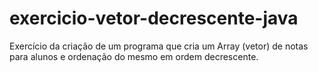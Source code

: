 # exercicio-vetor-decrescente-java
Exercício da criação de um programa que cria um Array (vetor) de notas para alunos e ordenação do mesmo em ordem decrescente.

